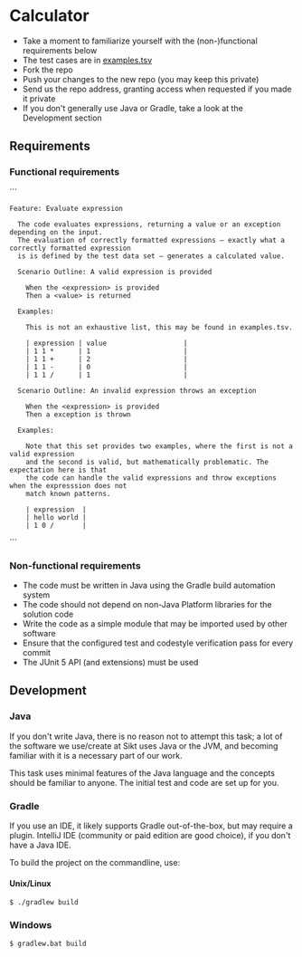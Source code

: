 # Calculator

   * Take a moment to familiarize yourself with the (non-)functional requirements below
   * The test cases are in [examples.tsv](src/test/resources/examples.tsv)
   * Fork the repo
   * Push your changes to the new repo (you may keep this private)
   * Send us the repo address, granting access when requested if you made it private
   * If you don't generally use Java or Gradle, take a look at the Development section

## Requirements

### Functional requirements

´´´

    Feature: Evaluate expression

      The code evaluates expressions, returning a value or an exception depending on the input.
      The evaluation of correctly formatted expressions — exactly what a correctly formatted expression 
      is is defined by the test data set — generates a calculated value.

      Scenario Outline: A valid expression is provided

        When the <expression> is provided
        Then a <value> is returned

      Examples:

        This is not an exhaustive list, this may be found in examples.tsv.

        | expression | value                   |
        | 1 1 *      | 1                       |
        | 1 1 +      | 2                       |
        | 1 1 -      | 0                       |
        | 1 1 /      | 1                       |

      Scenario Outline: An invalid expression throws an exception

        When the <expression> is provided
        Then a exception is thrown

      Examples:

        Note that this set provides two examples, where the first is not a valid expression
        and the second is valid, but mathematically problematic. The expectation here is that
        the code can handle the valid expressions and throw exceptions when the expresssion does not 
        match known patterns.

        | expression  |
        | hello world |
        | 1 0 /       |

´´´

### Non-functional requirements

- The code must be written in Java using the Gradle build automation system
- The code should not depend on non-Java Platform libraries for the solution code
- Write the code as a simple module that may be imported used by other software
- Ensure that the configured test and codestyle verification pass for every commit
- The JUnit 5 API (and extensions) must be used

## Development

### Java 

If you don't write Java, there is no reason not to attempt this task; a lot of the software we use/create at Sikt uses Java or the JVM, and becoming familiar with it is a necessary part of our work. 

This task uses minimal features of the Java language and the concepts should be familiar to anyone. The initial test and code are set up for you.

### Gradle

If you use an IDE, it likely supports Gradle out-of-the-box, but may require a plugin. IntelliJ IDE (community or paid edition are good choice), if you don't have a Java IDE.

To build the project on the commandline, use:

#### Unix/Linux

``` $ ./gradlew build ```

### Windows

``` $ gradlew.bat build ```

